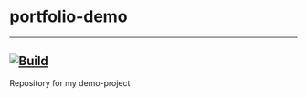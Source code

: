 # portfolio-demo
---
[![Build](https://github.com/Angua87/portfolio-demo/workflows/Build/badge.svg)](https://github.com/Angua87/portfolio-demo/actions)
---
Repository for my demo-project
